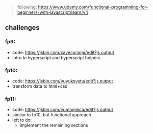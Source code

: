 > following: https://www.udemy.com/functional-programming-for-beginners-with-javascript/learn/v4

## challenges

### fp9:

* code: https://jsbin.com/xavecomopi/edit?js,output
* intro to hyperscript and hyperscript helpers

### fp10:

* code: https://jsbin.com/vuyukovetu/edit?js,output
* transform data to html+css

### fp11:

* code: https://jsbin.com/yumoqinica/edit?js,output
* similar to fp10, but functional approach
* left to do:
  * implement the remaining sections
